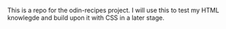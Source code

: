 This is a repo for the odin-recipes project. I will use this to test my HTML knowlegde and build upon it with CSS in a later stage.
